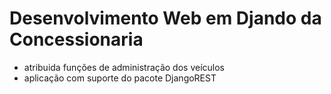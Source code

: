 # Desenvolvimento Web em Djando da Concessionaria

- atribuida funções de administração dos veículos
- aplicação com suporte do pacote DjangoREST
